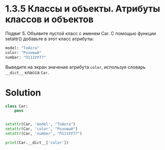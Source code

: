 # 1.3.5 Классы и объекты. Атрибуты классов и объектов

Подвиг 5. Объявите пустой класс с именем Car. С помощью функции setattr() добавьте в этот класс атрибуты:

```python
model: "Тойота"
color: "Розовый"
number: "П111УУ77"
```

Выведите на экран значение атрибута `color`, используя словарь `__dict__` класса `Car`.

# Solution

```python
class Car:
    pass


setattr(Car, 'model', "Тойота")
setattr(Car, 'color', "Розовый")
setattr(Car, 'number', "П111УУ77")

print(Car.__dict__['color'])
```
